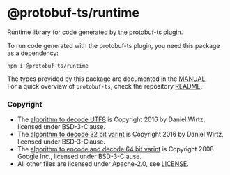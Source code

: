 @protobuf-ts/runtime
====================

Runtime library for code generated by the protobuf-ts plugin.

To run code generated with the protobuf-ts plugin, you need this package 
as a dependency:
               
```shell script
npm i @protobuf-ts/runtime
``` 

The types provided by this package are documented in the [MANUAL](https://github.com/timostamm/protobuf-ts/tree/master/packages/MANUAL.md#imessagetype).  
For a quick overview of `protobuf-ts`, check the repository [README](https://github.com/timostamm/protobuf-ts/tree/master/packages/README.md).


### Copyright

- The [algorithm to decode UTF8](https://github.com/timostamm/protobuf-ts/tree/master/packages/runtime/src/protobufjs-utf8.ts) is Copyright 2016 by Daniel Wirtz, licensed under BSD-3-Clause.
- The [algorithm to decode 32 bit varint](https://github.com/timostamm/protobuf-ts/tree/master/packages/runtime/src/protobufjs-varint.ts) is Copyright 2016 by Daniel Wirtz, licensed under BSD-3-Clause.
- The [algorithm to encode and decode 64 bit varint](https://github.com/timostamm/protobuf-ts/tree/master/packages/runtime/src/goog-varint.ts) is Copyright 2008 Google Inc., licensed under BSD-3-Clause.
- All other files are licensed under Apache-2.0, see [LICENSE](https://github.com/timostamm/protobuf-ts/tree/master/packages/runtime/LICENSE). 


